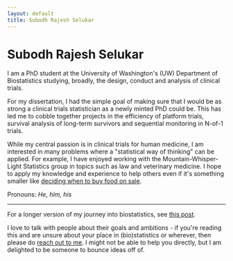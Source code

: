 ```yaml
---
layout: default
title: Subodh Rajesh Selukar
---
```


# Subodh Rajesh Selukar

I am a PhD student at the University of Washington's (UW) Department of Biostatistics studying, broadly, the design, conduct and analysis of clinical trials.

For my dissertation, I had the simple goal of making sure that I would be as strong a clinical trials statistician as a newly minted PhD could be. This has led me to cobble together projects in the efficiency of platform trials, survival analysis of long-term survivors and sequential monitoring in N-of-1 trials. 

While my central passion is in clinical trials for human medicine, I am interested in many problems where a "statistical way of thinking" can be applied. For example, I have enjoyed working with the Mountain-Whisper-Light Statistics group in topics such as law and veterinary medicine. I hope to apply my knowledge and experience to help others even if it's something smaller like [deciding when to buy food on sale](/when-to-buy).

Pronouns: *He, him, his*

---

For a longer version of my journey into biostatistics, see [this post](/longer-about-me).

I  love to talk with people about their goals and ambitions - if you're reading this and are unsure about your place in (bio)statistics or wherever, then please do [reach out to me](/contact). I might not be able to help you directly, but I am delighted to be someone to bounce ideas off of. 
